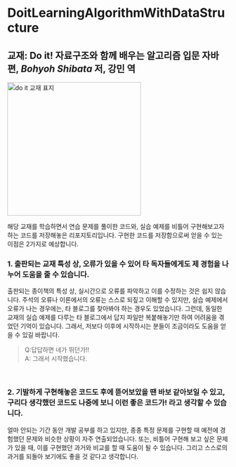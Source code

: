 # DoitLearningAlgorithmWithDataStructure
## 교재: Do it! 자료구조와 함께 배우는 알고리즘 입문 자바 편, *Bohyoh Shibata* 저, 강민 역
<img width="304" alt="do it 교재 표지" src="https://user-images.githubusercontent.com/67828333/184136811-26ad1068-a131-4c34-9f8e-7007857abd96.png">

해당 교재를 학습하면서 연습 문제를 풀이한 코드와, 실습 예제를 비틀어 구현해보고자 하는 코드를 저장해놓은 리포지토리입니다.
구현한 코드를 저장함으로써 얻을 수 있는 이점은 2가지로 예상합니다.

### 1. 출판되는 교재 특성 상, 오류가 있을 수 있어 타 독자들에게도 제 경험을 나누어 도움을 줄 수 있습니다.
<p>출판되는 종이책의 특성 상, 실시간으로 오류를 파악하고 이를 수정하는 것은 쉽지 않습니다.
주석의 오류나 이론에서의 오류는 스스로 되짚고 이해할 수 있지만, 실습 예제에서 오류가 나는 경우에는, 타 블로그를 찾아봐야 하는 경우도 있었습니다. 그런데, 동일한 교재의 실습 예제를 다루는 타 블로그에서 답지 파일만 복붙해놓기만 하여 어려움을 겪었던 기억이 있습니다. 그래서, 저보다 이후에 시작하시는 분들이 조금이라도 도움을 얻을 수 있길 바랍니다.
</p>

>Q:답답하면 네가 뛰던가!!<br>
 A: 그래서 시작했습니다.
 
<br>

### 2. 기발하게 구현해놓은 코드도 후에 뜯어보았을 땐 바보 같아보일 수 있고, 구리다 생각했던 코드도 나중에 보니 이런 좋은 코드가! 라고 생각할 수 있습니다.
<p>얼마 안되는 기간 동안 개발 공부를 하고 있지만, 종종 특정 문제를 구현할 때 예전에 경험했던 문제와 비슷한 상황이 자주 연출되었습니다.
또는, 비틀어 구현해 보고 싶은 문제가 있을 때, 이를 구현했던 과거와 비교를 할 때 도움이 될 수 있습니다. 그리고 스스로의 과거를 되돌아 보기에도 좋을 것 같다고 생각합니다.
</p>
